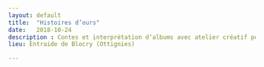 ```yaml
---
layout: default
title:  "Histoires d’ours"
date:   2018-10-24
description : Contes et interprétation d’albums avec atelier créatif pour enfants
lieu: Entraide de Blocry (Ottignies)

---
```


